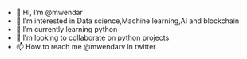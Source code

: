 - 👋 Hi, I’m @mwendar
- 👀 I’m interested in Data science,Machine learning,AI and blockchain
- 🌱 I’m currently learning python 
- 💞️ I’m looking to collaborate on python projects
- 📫 How to reach me @mwendarv in twitter

<!---
mwendar/mwendar is a ✨ special ✨ repository because its `README.md` (this file) appears on your GitHub profile.
You can click the Preview link to take a look at your changes.
--->
